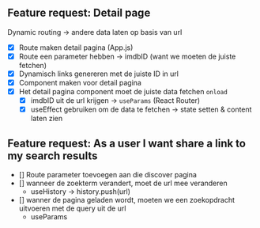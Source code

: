 ## Feature request: Detail page

Dynamic routing -> andere data laten op basis van url

- [x] Route maken detail pagina (App.js)
- [x] Route een parameter hebben -> imdbID (want we moeten de juiste fetchen)
- [x] Dynamisch links genereren met de juiste ID in url
- [x] Component maken voor detail pagina
- [x] Het detail pagina component moet de juiste data fetchen `onload`
  - [x] imdbID uit de url krijgen -> `useParams` (React Router)
  - [x] useEffect gebruiken om de data te fetchen -> state setten & content laten zien

## Feature request: As a user I want share a link to my search results

- [] Route parameter toevoegen aan die discover pagina
- [] wanneer de zoekterm verandert, moet de url mee veranderen
  - useHistory -> history.push(url)
- [] wanner de pagina geladen wordt, moeten we een zoekopdracht uitvoeren met de query uit de url
  - useParams
